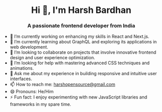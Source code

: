
<h1 align="center">Hi 👋, I'm Harsh Bardhan</h1>
<h3 align="center">A passionate frontend developer from India</h3>


- 🔭 I’m currently working on enhancing my skills in React and Next.js.
- 🌱 I’m currently learning about GraphQL and exploring its applications in web development.
- 👯 I’m looking to collaborate on projects that involve innovative frontend design and user experience optimization.
- 🤔 I’m looking for help with mastering advanced CSS techniques and animations.
- 💬 Ask me about my experience in building responsive and intuitive user interfaces.
- 📫 How to reach me: harshopensource@gmail.com
- 😄 Pronouns: He/Him
- ⚡ Fun fact: I enjoy experimenting with new JavaScript libraries and frameworks in my spare time.


